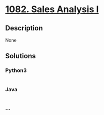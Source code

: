 # [1082. Sales Analysis I](https://leetcode.com/problems/sales-analysis-i)

## Description
None


## Solutions


### Python3

```python

```

### Java

```java

```

### ...
```

```
